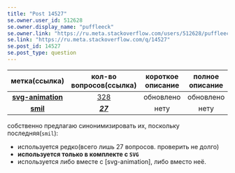 ```yaml
---
title: "Post 14527"
se.owner.user_id: 512628
se.owner.display_name: "puffleeck"
se.owner.link: "https://ru.meta.stackoverflow.com/users/512628/puffleeck"
se.link: "https://ru.meta.stackoverflow.com/q/14527"
se.post_id: 14527
se.post_type: question
---
```

<div class="s-table-container"><table class="s-table">
<thead>
<tr>
<th style="text-align: center;">метка(ссылка)</th>
<th style="text-align: center;">кол-во вопросов(ссылка)</th>
<th style="text-align: center;">короткое описание</th>
<th style="text-align: center;">полное описание</th>
<th style="text-align: center;">синонимы</th>
</tr>
</thead>
<tbody>
<tr>
<td style="text-align: center;"><a href="https://ru.stackoverflow.com/tags/svg-animation/info"><strong>svg-animation</strong></a></td>
<td style="text-align: center;"><a href="https://ru.stackoverflow.com/questions/tagged/svg-animation">328</a></td>
<td style="text-align: center;">обновлено</td>
<td style="text-align: center;">обновлено</td>
<td style="text-align: center;">нету</td>
</tr>
<tr>
<td style="text-align: center;"><a href="https://ru.stackoverflow.com/tags/smil/info"><strong>smil</strong></a></td>
<td style="text-align: center;"><a href="https://ru.stackoverflow.com/questions/tagged/smil"><em><strong>27</strong></em></a></td>
<td style="text-align: center;">нету</td>
<td style="text-align: center;">нету</td>
<td style="text-align: center;">нету</td>
</tr>
</tbody>
</table></div>
<p>собственно предлагаю синонимизировать их, поскольку последняя(<code>smil</code>):</p>
<ul>
<li>используется редко(всего лишь 27 вопросов. проверить не долго)</li>
<li><strong>используется только в комплекте с <code>SVG</code></strong></li>
<li>используется либо вместе с [svg-animation], либо вместо неё.</li>
</ul>
